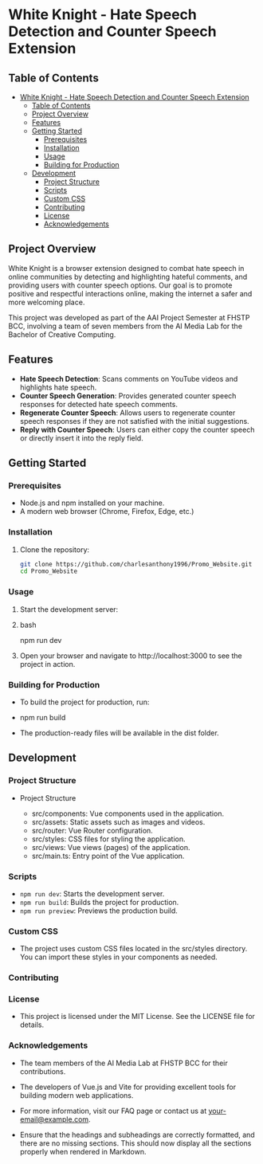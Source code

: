 # White Knight - Hate Speech Detection and Counter Speech Extension

## Table of Contents
- [White Knight - Hate Speech Detection and Counter Speech Extension](#white-knight---hate-speech-detection-and-counter-speech-extension)
  - [Table of Contents](#table-of-contents)
  - [Project Overview](#project-overview)
  - [Features](#features)
  - [Getting Started](#getting-started)
    - [Prerequisites](#prerequisites)
    - [Installation](#installation)
    - [Usage](#usage)
    - [Building for Production](#building-for-production)
  - [Development](#development)
    - [Project Structure](#project-structure)
    - [Scripts](#scripts)
    - [Custom CSS](#custom-css)
    - [Contributing](#contributing)
    - [License](#license)
    - [Acknowledgements](#acknowledgements)

## Project Overview

White Knight is a browser extension designed to combat hate speech in online communities by detecting and highlighting hateful comments, and providing users with counter speech options. Our goal is to promote positive and respectful interactions online, making the internet a safer and more welcoming place.

This project was developed as part of the AAI Project Semester at FHSTP BCC, involving a team of seven members from the AI Media Lab for the Bachelor of Creative Computing.

## Features

- **Hate Speech Detection**: Scans comments on YouTube videos and highlights hate speech.
- **Counter Speech Generation**: Provides generated counter speech responses for detected hate speech comments.
- **Regenerate Counter Speech**: Allows users to regenerate counter speech responses if they are not satisfied with the initial suggestions.
- **Reply with Counter Speech**: Users can either copy the counter speech or directly insert it into the reply field.

## Getting Started

### Prerequisites

- Node.js and npm installed on your machine.
- A modern web browser (Chrome, Firefox, Edge, etc.)

### Installation

1. Clone the repository:
   ```bash
   git clone https://github.com/charlesanthony1996/Promo_Website.git
   cd Promo_Website


### Usage

1. Start the development server:

2. bash

   npm run dev

3. Open your browser and navigate to http://localhost:3000 to see the project in action.

### Building for Production

- To build the project for production, run:

- npm run build

- The production-ready files will be available in the dist folder.


## Development

### Project Structure

- Project Structure

    - src/components: Vue components used in the application.
    - src/assets: Static assets such as images and videos.
    - src/router: Vue Router configuration.
    - src/styles: CSS files for styling the application.
    - src/views: Vue views (pages) of the application.
    - src/main.ts: Entry point of the Vue application.


### Scripts

- `npm run dev`: Starts the development server.
- `npm run build`: Builds the project for production.
- `npm run preview`: Previews the production build.



### Custom CSS

- The project uses custom CSS files located in the src/styles directory. You can import these styles in your components as needed.


### Contributing


### License

- This project is licensed under the MIT License. See the LICENSE file for details.

### Acknowledgements

- The team members of the AI Media Lab at FHSTP BCC for their contributions.
- The developers of Vue.js and Vite for providing excellent tools for building modern web applications.

- For more information, visit our FAQ page or contact us at your-email@example.com.

- Ensure that the headings and subheadings are correctly formatted, and there are no missing sections. This should now display all the sections properly when rendered in Markdown.
